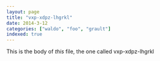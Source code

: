 ```yaml
---
layout: page
title: "vxp-xdpz-lhgrkl"
date: 2014-3-12
categories: ["waldo", "foo", "grault"]
indexed: true
---
```

This is the body of _this_ file, the one called vxp-xdpz-lhgrkl
